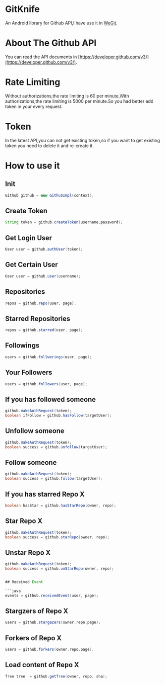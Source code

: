 # GitKnife
An Android library for Github API,I have use it in [WeGit](https://github.com/Leaking/WeGit).

# About The Github API

You can read the API documents in [https://developer.github.com/v3/](https://developer.github.com/v3/).



# Rate Limiting
Without authorizations,the rate limiting is 60 per minute,With authorizations,the rate limiting is 5000 per minute.So you had better add token in your every request.


# Token
In the latest API,you can not get existing token,so if you want to get existing token you need to delete it and re-create it.


# How to use it



## Init

```java
Github github = new GithubImpl(context);
```

## Create Token

```java
String token = github.createToken(username,password);
```

## Get Login User

```java
User user = github.authUser(token);
```

## Get Certain User

```java
User user = github.user(username);
```

## Repositories

```java
repos = github.repo(user, page);                  
```

## Starred Repositories

```java
repos = github.starred(user, page);
```

## Followings

```java
users = github.follwerings(user, page);
```

## Your Followers

```java
users = github.followers(user, page);
```

## If you has followed someone

```java
github.makeAuthRequest(token);
boolean ifFollow = github.hasFollow(targetUser);
```

## Unfollow someone

```java
github.makeAuthRequest(token);
boolean success = github.unfollow(targetUser);
```

## Follow someone

```java
github.makeAuthRequest(token);
boolean success = github.follow(targetUser);
```

## If you has starred Repo X

```java
boolean hasStar = github.hasStarRepo(owner, repo);
```

## Star Repo X

```java
github.makeAuthRequest(token);
boolean success = github.starRepo(owner, repo);
```

## Unstar Repo X

```java
github.makeAuthRequest(token);
boolean success = github.unStarRepo(owner, repo);


## Received Event

```java
events = github.receivedEvent(user, page);
```

## Stargzers of Repo X

```java
users = github.stargazers(owner,repo,page);
```

## Forkers of Repo X

```java
users = github.forkers(owner,repo,page);
```

## Load content of Repo X

```java
Tree tree  = github.getTree(owner, repo, sha);
```
